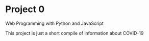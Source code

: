 # Project 0

Web Programming with Python and JavaScript

This project is just a short compile of information about COVID-19